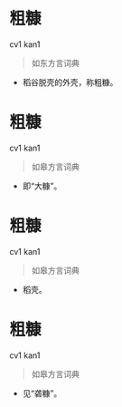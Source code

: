 # 粗糠
cv1 kan1
> 如东方言词典
- 稻谷脱壳的外壳，称粗糠。

# 粗糠
cv1 kan1
> 如皋方言词典
- 即“大糠”。

# 粗糠
cv1 kan1
> 如皋方言词典
- 稻壳。

# 粗糠
cv1 kan1
> 如皋方言词典
- 见“砻糠”。
